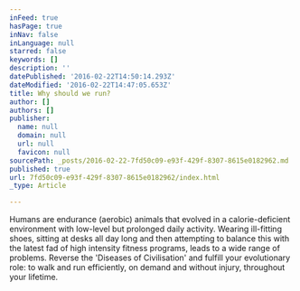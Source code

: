 ```yaml
---
inFeed: true
hasPage: true
inNav: false
inLanguage: null
starred: false
keywords: []
description: ''
datePublished: '2016-02-22T14:50:14.293Z'
dateModified: '2016-02-22T14:47:05.653Z'
title: Why should we run?
author: []
authors: []
publisher:
  name: null
  domain: null
  url: null
  favicon: null
sourcePath: _posts/2016-02-22-7fd50c09-e93f-429f-8307-8615e0182962.md
published: true
url: 7fd50c09-e93f-429f-8307-8615e0182962/index.html
_type: Article

---
```

Humans are endurance (aerobic) animals that evolved in a calorie-deficient environment with low-level but prolonged daily activity. Wearing ill-fitting shoes, sitting at desks all day long and then attempting to balance this with the latest fad of high intensity fitness programs, leads to a wide range of problems. Reverse the 'Diseases of Civilisation' and fulfill your evolutionary role: to walk and run efficiently, on demand and without injury, throughout your lifetime.